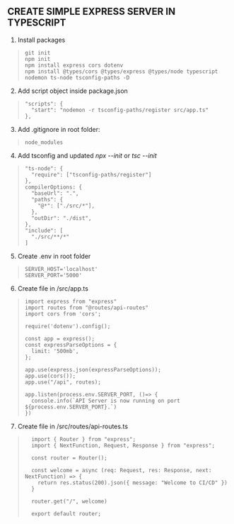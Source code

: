 ## CREATE SIMPLE EXPRESS SERVER IN TYPESCRIPT

1. Install packages
>     git init
>     npm init
>     npm install express cors dotenv
>     npm install @types/cors @types/express @types/node typescript nodemon ts-node tsconfig-paths -D

2. Add script object inside package.json
>     "scripts": {
>       "start": "nodemon -r tsconfig-paths/register src/app.ts"
>     },

3. Add .gitignore in root folder:
>     node_modules 

4. Add tsconfig and updated
*npx --init*
or
*tsc --init*

>     "ts-node": {
>       "require": ["tsconfig-paths/register"]
>     },
>     compilerOptions: {
>       "baseUrl": ".",
>       "paths": {
>         "@*": ["./src/*"],
>       },
>       "outDir": "./dist",
>     },
>     "include": [
>       "./src/**/*"
>     ]

5. Create .env in root folder
>     SERVER_HOST='localhost'
>     SERVER_PORT='5000'

6. Create file in /src/app.ts
>     import express from "express"
>     import routes from "@routes/api-routes"
>     import cors from 'cors';
> 
>     require('dotenv').config();
> 
>     const app = express();
>     const expressParseOptions = {
>       limit: '500mb',
>     };
> 
>     app.use(express.json(expressParseOptions));
>     app.use(cors());
>     app.use("/api", routes);
> 
>     app.listen(process.env.SERVER_PORT, ()=> {
>       console.info(`API Server is now running on port ${process.env.SERVER_PORT}.`)
>     })

7. Create file in /src/routes/api-routes.ts
>       import { Router } from "express";
>       import { NextFunction, Request, Response } from "express";
> 
>       const router = Router();
> 
>       const welcome = async (req: Request, res: Response, next: NextFunction) => {
>         return res.status(200).json({ message: "Welcome to CI/CD" })
>       }
> 
>       router.get("/", welcome)
> 
>       export default router;


